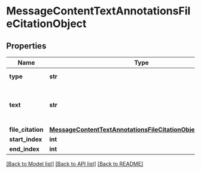 # MessageContentTextAnnotationsFileCitationObject

## Properties
Name | Type | Description | Notes
------------ | ------------- | ------------- | -------------
**type** | **str** | Always &#x60;file_citation&#x60;. | 
**text** | **str** | The text in the message content that needs to be replaced. | 
**file_citation** | [**MessageContentTextAnnotationsFileCitationObjectFileCitation**](MessageContentTextAnnotationsFileCitationObjectFileCitation.md) |  | 
**start_index** | **int** |  | 
**end_index** | **int** |  | 

[[Back to Model list]](../README.md#documentation-for-models) [[Back to API list]](../README.md#documentation-for-api-endpoints) [[Back to README]](../README.md)

